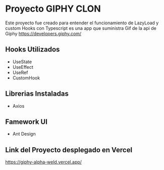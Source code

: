 # Proyecto GIPHY CLON

Este proyecto fue creado para entender el funcionamiento de LazyLoad y custom Hooks con Typescript es una app que suministra Gif de la api de Giphy https://developers.giphy.com/

## Hooks Utilizados
  * UseState
  * UseEffect
  * UseRef
  * CustomHook

## Librerias Instaladas
  * Axios

## Famework UI
  * Ant Design

## Link del Proyecto desplegado en Vercel
https://giphy-alpha-weld.vercel.app/
